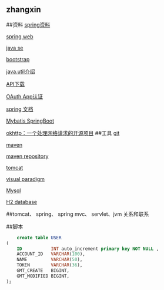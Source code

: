 ## zhangxin
##资料
[spring资料](https://spring.io)

[spring web](https://spring.io/guides/gs/serving-web-content)

[java se](https://www.oracle.com/java/technologies/java-se-glance.html)

[bootstrap](https://v3.bootcss.com)

[java.util介绍](https://www.cnblogs.com/TestMa/p/10641367.html)

[API下载](https://blog.csdn.net/qq_19877501/article/details/108578369)

[OAuth App认证](https://docs.github.com/en/developers/apps/building-oauth-apps)

[spring 文档](https://docs.spring.io/spring-boot/docs/2.0.0.RC1/reference/htmlsingle/#boot-features-embedded-database-support)

[Mybatis SpringBoot](http://mybatis.org/spring-boot-starter/mybatis-spring-boot-autoconfigure/)

[okhttp：一个处理网络请求的开源项目](https://square.github.io/okhttp/) 
##工具
[git](https://git-scm.com)

[maven](https://maven.apache.org)

[maven repository](https://mvnrepository.com)

[tomcat](https://tomcat.apache.org)

[visual paradigm](https://www.visual-paradigm.com)

[Mysql](https://www.runoob.com/mysql/mysql-tutorial.html)

[H2 database](https://h2database.com/html/main.html)


##tomcat、 spring、 spring mvc、 servlet、jvm 关系和联系 

##脚本

```sql
    create table USER
(
    ID           INT auto_increment primary key NOT NULL ,
    ACCOUNT_ID   VARCHAR(100),
    NAME         VARCHAR(50),
    TOKEN        VARCHAR(36),
    GMT_CREATE   BIGINT,
    GMT_MODIFIED BIGINT,
);
```
